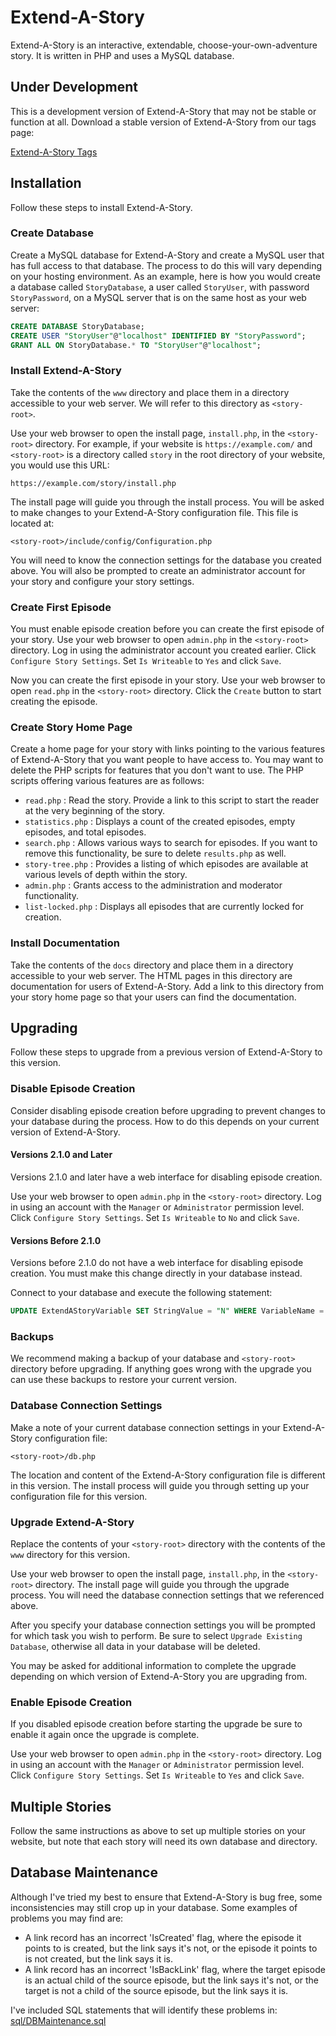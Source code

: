 # Extend-A-Story

Extend-A-Story is an interactive, extendable, choose-your-own-adventure story.
It is written in PHP and uses a MySQL database.

## Under Development

This is a development version of Extend-A-Story that may not be stable or function at all.
Download a stable version of Extend-A-Story from our tags page:

[Extend-A-Story Tags](https://github.com/extend-a-story/extend-a-story/tags)

## Installation

Follow these steps to install Extend-A-Story.

### Create Database

Create a MySQL database for Extend-A-Story and create a MySQL user that has full access to that database.
The process to do this will vary depending on your hosting environment.
As an example, here is how you would create a database called `StoryDatabase`, a user called `StoryUser`,
with password `StoryPassword`, on a MySQL server that is on the same host as your web server:

```SQL
CREATE DATABASE StoryDatabase;
CREATE USER "StoryUser"@"localhost" IDENTIFIED BY "StoryPassword";
GRANT ALL ON StoryDatabase.* TO "StoryUser"@"localhost";
```

### Install Extend-A-Story

Take the contents of the `www` directory and place them in a directory accessible to your web server.
We will refer to this directory as `<story-root>`.

Use your web browser to open the install page, `install.php`, in the `<story-root>` directory.
For example, if your website is `https://example.com/` and
`<story-root>` is a directory called `story` in the root directory of your website,
you would use this URL:

`https://example.com/story/install.php`

The install page will guide you through the install process.
You will be asked to make changes to your Extend-A-Story configuration file.
This file is located at:

`<story-root>/include/config/Configuration.php`

You will need to know the connection settings for the database you created above.
You will also be prompted to create an administrator account for your story and configure your story settings.

### Create First Episode

You must enable episode creation before you can create the first episode of your story.
Use your web browser to open `admin.php` in the `<story-root>` directory.
Log in using the administrator account you created earlier.
Click `Configure Story Settings`.
Set `Is Writeable` to `Yes` and click `Save`.

Now you can create the first episode in your story.
Use your web browser to open `read.php` in the `<story-root>` directory.
Click the `Create` button to start creating the episode.

### Create Story Home Page

Create a home page for your story with links pointing to
the various features of Extend-A-Story that you want people to have access to.
You may want to delete the PHP scripts for features that you don't want to use.
The PHP scripts offering various features are as follows:

- `read.php` : Read the story.
Provide a link to this script to start the reader at the very beginning of the story.
- `statistics.php` : Displays a count of the created episodes, empty episodes, and total episodes.
- `search.php` : Allows various ways to search for episodes.
If you want to remove this functionality, be sure to delete `results.php` as well.
- `story-tree.php` : Provides a listing of which episodes are available at various levels of depth within the story.
- `admin.php` : Grants access to the administration and moderator functionality.
- `list-locked.php` : Displays all episodes that are currently locked for creation.

### Install Documentation

Take the contents of the `docs` directory and place them in a directory accessible to your web server.
The HTML pages in this directory are documentation for users of Extend-A-Story.
Add a link to this directory from your story home page so that your users can find the documentation.

## Upgrading

Follow these steps to upgrade from a previous version of Extend-A-Story to this version.

### Disable Episode Creation

Consider disabling episode creation before upgrading to prevent changes to your database during the process.
How to do this depends on your current version of Extend-A-Story.

#### Versions 2.1.0 and Later

Versions 2.1.0 and later have a web interface for disabling episode creation.

Use your web browser to open `admin.php` in the `<story-root>` directory.
Log in using an account with the `Manager` or `Administrator` permission level.
Click `Configure Story Settings`.
Set `Is Writeable` to `No` and click `Save`.

#### Versions Before 2.1.0

Versions before 2.1.0 do not have a web interface for disabling episode creation.
You must make this change directly in your database instead.

Connect to your database and execute the following statement:

```SQL
UPDATE ExtendAStoryVariable SET StringValue = "N" WHERE VariableName = "IsWriteable";
```

### Backups

We recommend making a backup of your database and `<story-root>` directory before upgrading.
If anything goes wrong with the upgrade you can use these backups to restore your current version.

### Database Connection Settings

Make a note of your current database connection settings in your Extend-A-Story configuration file:

`<story-root>/db.php`

The location and content of the Extend-A-Story configuration file is different in this version.
The install process will guide you through setting up your configuration file for this version.

### Upgrade Extend-A-Story

Replace the contents of your `<story-root>` directory with the contents of the `www` directory for this version.

Use your web browser to open the install page, `install.php`, in the `<story-root>` directory.
The install page will guide you through the upgrade process.
You will need the database connection settings that we referenced above.

After you specify your database connection settings you will be prompted for which task you wish to perform.
Be sure to select `Upgrade Existing Database`, otherwise all data in your database will be deleted.

You may be asked for additional information to complete the upgrade
depending on which version of Extend-A-Story you are upgrading from.

### Enable Episode Creation

If you disabled episode creation before starting the upgrade
be sure to enable it again once the upgrade is complete.

Use your web browser to open `admin.php` in the `<story-root>` directory.
Log in using an account with the `Manager` or `Administrator` permission level.
Click `Configure Story Settings`.
Set `Is Writeable` to `Yes` and click `Save`.

## Multiple Stories

Follow the same instructions as above to set up multiple stories on your website,
but note that each story will need its own database and directory.

## Database Maintenance

Although I've tried my best to ensure that Extend-A-Story is bug free,
some inconsistencies may still crop up in your database.
Some examples of problems you may find are:

- A link record has an incorrect 'IsCreated' flag, where the episode it points to is created,
but the link says it's not, or the episode it points to is not created, but the link says it is.
- A link record has an incorrect 'IsBackLink' flag, where the target episode is an actual child of the source episode,
but the link says it's not, or the target is not a child of the source episode, but the link says it is.

I've included SQL statements that will identify these problems in: [sql/DBMaintenance.sql](sql/DBMaintenance.sql)
